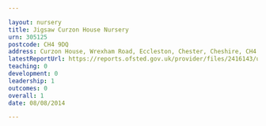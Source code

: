 ```yaml
---

layout: nursery
title: Jigsaw Curzon House Nursery
urn: 305125
postcode: CH4 9DQ
address: Curzon House, Wrexham Road, Eccleston, Chester, Cheshire, CH4 9DQ
latestReportUrl: https://reports.ofsted.gov.uk/provider/files/2416143/urn/305125.pdf
teaching: 0
development: 0
leadership: 1
outcomes: 0
overall: 1
date: 08/08/2014

---
```

